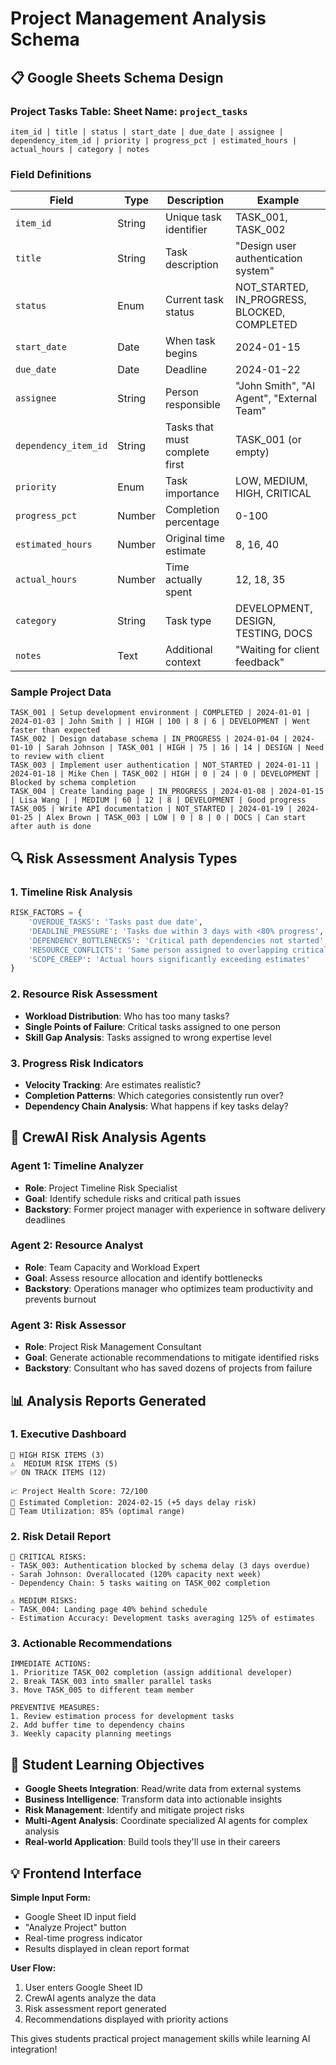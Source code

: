 # Project Management Analysis Schema

## 📋 Google Sheets Schema Design

### **Project Tasks Table**: Sheet Name: `project_tasks`
```
item_id | title | status | start_date | due_date | assignee | dependency_item_id | priority | progress_pct | estimated_hours | actual_hours | category | notes
```

### **Field Definitions**

| Field | Type | Description | Example |
|-------|------|-------------|---------|
| `item_id` | String | Unique task identifier | TASK_001, TASK_002 |
| `title` | String | Task description | "Design user authentication system" |
| `status` | Enum | Current task status | NOT_STARTED, IN_PROGRESS, BLOCKED, COMPLETED |
| `start_date` | Date | When task begins | 2024-01-15 |
| `due_date` | Date | Deadline | 2024-01-22 |
| `assignee` | String | Person responsible | "John Smith", "AI Agent", "External Team" |
| `dependency_item_id` | String | Tasks that must complete first | TASK_001 (or empty) |
| `priority` | Enum | Task importance | LOW, MEDIUM, HIGH, CRITICAL |
| `progress_pct` | Number | Completion percentage | 0-100 |
| `estimated_hours` | Number | Original time estimate | 8, 16, 40 |
| `actual_hours` | Number | Time actually spent | 12, 18, 35 |
| `category` | String | Task type | DEVELOPMENT, DESIGN, TESTING, DOCS |
| `notes` | Text | Additional context | "Waiting for client feedback" |

### **Sample Project Data**
```
TASK_001 | Setup development environment | COMPLETED | 2024-01-01 | 2024-01-03 | John Smith | | HIGH | 100 | 8 | 6 | DEVELOPMENT | Went faster than expected
TASK_002 | Design database schema | IN_PROGRESS | 2024-01-04 | 2024-01-10 | Sarah Johnson | TASK_001 | HIGH | 75 | 16 | 14 | DESIGN | Need to review with client
TASK_003 | Implement user authentication | NOT_STARTED | 2024-01-11 | 2024-01-18 | Mike Chen | TASK_002 | HIGH | 0 | 24 | 0 | DEVELOPMENT | Blocked by schema completion
TASK_004 | Create landing page | IN_PROGRESS | 2024-01-08 | 2024-01-15 | Lisa Wang | | MEDIUM | 60 | 12 | 8 | DEVELOPMENT | Good progress
TASK_005 | Write API documentation | NOT_STARTED | 2024-01-19 | 2024-01-25 | Alex Brown | TASK_003 | LOW | 0 | 8 | 0 | DOCS | Can start after auth is done
```

## 🔍 **Risk Assessment Analysis Types**

### **1. Timeline Risk Analysis**
```python
RISK_FACTORS = {
    'OVERDUE_TASKS': 'Tasks past due date',
    'DEADLINE_PRESSURE': 'Tasks due within 3 days with <80% progress', 
    'DEPENDENCY_BOTTLENECKS': 'Critical path dependencies not started',
    'RESOURCE_CONFLICTS': 'Same person assigned to overlapping critical tasks',
    'SCOPE_CREEP': 'Actual hours significantly exceeding estimates'
}
```

### **2. Resource Risk Assessment**
- **Workload Distribution**: Who has too many tasks?
- **Single Points of Failure**: Critical tasks assigned to one person
- **Skill Gap Analysis**: Tasks assigned to wrong expertise level

### **3. Progress Risk Indicators**
- **Velocity Tracking**: Are estimates realistic?
- **Completion Patterns**: Which categories consistently run over?
- **Dependency Chain Analysis**: What happens if key tasks delay?

## 🤖 **CrewAI Risk Analysis Agents**

### **Agent 1: Timeline Analyzer**
- **Role**: Project Timeline Risk Specialist
- **Goal**: Identify schedule risks and critical path issues
- **Backstory**: Former project manager with experience in software delivery deadlines

### **Agent 2: Resource Analyst**  
- **Role**: Team Capacity and Workload Expert
- **Goal**: Assess resource allocation and identify bottlenecks
- **Backstory**: Operations manager who optimizes team productivity and prevents burnout

### **Agent 3: Risk Assessor**
- **Role**: Project Risk Management Consultant  
- **Goal**: Generate actionable recommendations to mitigate identified risks
- **Backstory**: Consultant who has saved dozens of projects from failure

## 📊 **Analysis Reports Generated**

### **1. Executive Dashboard**
```
🚨 HIGH RISK ITEMS (3)
⚠️  MEDIUM RISK ITEMS (5)  
✅ ON TRACK ITEMS (12)

📈 Project Health Score: 72/100
🎯 Estimated Completion: 2024-02-15 (+5 days delay risk)
👥 Team Utilization: 85% (optimal range)
```

### **2. Risk Detail Report**
```
🚨 CRITICAL RISKS:
- TASK_003: Authentication blocked by schema delay (3 days overdue)
- Sarah Johnson: Overallocated (120% capacity next week)
- Dependency Chain: 5 tasks waiting on TASK_002 completion

⚠️ MEDIUM RISKS:
- TASK_004: Landing page 40% behind schedule
- Estimation Accuracy: Development tasks averaging 125% of estimates
```

### **3. Actionable Recommendations**
```
IMMEDIATE ACTIONS:
1. Prioritize TASK_002 completion (assign additional developer)
2. Break TASK_003 into smaller parallel tasks
3. Move TASK_005 to different team member

PREVENTIVE MEASURES:
1. Review estimation process for development tasks
2. Add buffer time to dependency chains
3. Weekly capacity planning meetings
```

## 🎯 **Student Learning Objectives**

- **Google Sheets Integration**: Read/write data from external systems
- **Business Intelligence**: Transform data into actionable insights
- **Risk Management**: Identify and mitigate project risks
- **Multi-Agent Analysis**: Coordinate specialized AI agents for complex analysis
- **Real-world Application**: Build tools they'll use in their careers

## 💡 **Frontend Interface**

**Simple Input Form:**
- Google Sheet ID input field
- "Analyze Project" button  
- Real-time progress indicator
- Results displayed in clean report format

**User Flow:**
1. User enters Google Sheet ID
2. CrewAI agents analyze the data
3. Risk assessment report generated
4. Recommendations displayed with priority actions

This gives students practical project management skills while learning AI integration!